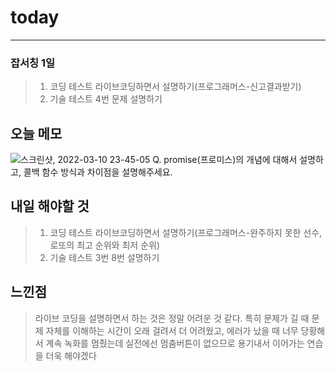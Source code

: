 # today

-----------------
### 잡서칭 1일
> 1. 코딩 테스트 라이브코딩하면서 설명하기(프로그래머스-신고결과받기)
> 2. 기술 테스트 4번 문제 설명하기

## 오늘 메모
![스크린샷, 2022-03-10 23-45-05](https://user-images.githubusercontent.com/85835359/157686440-d2fc388b-e6f1-4c6a-951e-f4438d4dfe6d.png)
Q. promise(프로미스)의 개념에 대해서 설명하고, 콜백 함수 방식과 차이점을 설명해주세요.

## 내일 해야할 것
> 1. 코딩 테스트 라이브코딩하면서 설명하기(프로그래머스-완주하지 못한 선수, 로또의 최고 순위와 최저 순위)
> 2. 기술 테스트 3번 8번 설명하기

## 느낀점
> 라이브 코딩을 설명하면서 하는 것은 정말 어려운 것 같다. 특히 문제가 길 때 문제 자체를 이해하는 시간이 오래 걸려서 더 어려웠고,
> 에러가 났을 때 너무 당황해서 계속 녹화를 멈췄는데 실전에선 멈춤버튼이 없으므로 용기내서 이어가는 연습을 더욱 해야겠다
